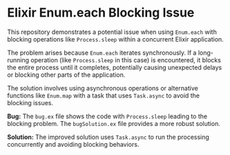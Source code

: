 # Elixir Enum.each Blocking Issue

This repository demonstrates a potential issue when using `Enum.each` with blocking operations like `Process.sleep` within a concurrent Elixir application.

The problem arises because `Enum.each` iterates synchronously.  If a long-running operation (like `Process.sleep` in this case) is encountered, it blocks the entire process until it completes, potentially causing unexpected delays or blocking other parts of the application.

The solution involves using asynchronous operations or alternative functions like `Enum.map` with a task that uses `Task.async` to avoid the blocking issues.

**Bug:** The `bug.ex` file shows the code with `Process.sleep` leading to the blocking problem. The `bugSolution.ex` file provides a more robust solution.

**Solution:** The improved solution uses `Task.async` to run the processing concurrently and avoiding blocking behaviors.